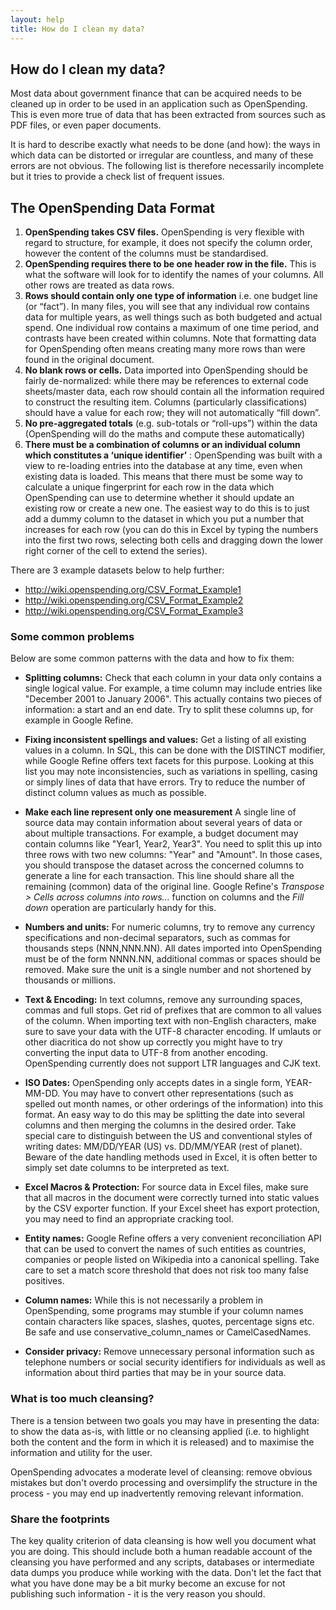 ```yaml
---
layout: help
title: How do I clean my data?
---
```


## How do I clean my data?

Most data about government finance that can be acquired needs to be cleaned up in order to be used in an application such as OpenSpending. This is even more true of data that has been extracted from sources such as PDF files, or even paper documents. 

It is hard to describe exactly what needs to be done (and how): the ways in which data can be distorted or irregular are countless, and many of
these errors are not obvious. The following list is therefore
necessarily incomplete but it tries to provide a check list of frequent
issues.

## The OpenSpending Data Format


1. **OpenSpending takes CSV files.** OpenSpending is very flexible with regard to structure, for example, it does not specify the column order, however the content of the columns must be standardised.
2. **OpenSpending requires there to be one header row in the file.** This is what the software will look for to identify the names of your columns. All other rows are treated as data rows.
3. **Rows should contain only one type of information** i.e. one budget line (or “fact”). In many files, you will see that any individual row contains data for multiple years, as well things such as both budgeted and actual spend. One individual row contains a maximum of one time period, and contrasts have been created within columns. Note that formatting data for OpenSpending often means creating many more rows than were found in the original document.
4. **No blank rows or cells.** Data imported into OpenSpending should be fairly de-normalized: while there may be references to external code sheets/master data, each row should contain all the information required to construct the resulting item. Columns (particularly classifications) should have a value for each row; they will not automatically “fill down”.
5. **No pre-aggregated totals** (e.g. sub-totals or “roll-ups”) within the data (OpenSpending will do the maths and compute these automatically)
6. **There must be a combination of columns or an individual column which constitutes a ‘unique identifier’** : OpenSpending was built with a view to re-loading entries into the database at any time, even when existing data is loaded. This means that there must be some way to calculate a unique fingerprint for each row in the data which OpenSpending can use to determine whether it should update an existing row or create a new one. The easiest way to do this is to just add a dummy column to the dataset in which you put a number that increases for each row (you can do this in Excel by typing the numbers into the first two rows, selecting both cells and dragging down the lower right
corner of the cell to extend the series).

There are 3 example datasets below to help further:

* http://wiki.openspending.org/CSV_Format_Example1
* http://wiki.openspending.org/CSV_Format_Example2
* http://wiki.openspending.org/CSV_Format_Example3


### Some common problems 

Below are some common patterns with the data and how to fix them:

* **Splitting columns:** Check that each column in your data only contains a single logical value. For example, a time column may include entries like "December 2001 to January 2006". This actually contains two pieces of information: a start and an end date. Try to split these columns up, for example in Google Refine.

* **Fixing inconsistent spellings and values:** Get a listing of all existing values in a column. In SQL, this can be done with the DISTINCT modifier, while Google Refine offers text facets for this purpose. Looking at this list you may note inconsistencies, such as variations in spelling, casing or simply lines of data that have errors. Try to reduce the number of distinct column values as much as possible.

* **Make each line represent only one measurement** A single line of source data may contain information about several years of data or about multiple transactions. For example, a budget document may contain columns like "Year1, Year2, Year3". You need to split this up into three rows with two new columns: "Year" and "Amount". In those cases, you should transpose the dataset across the concerned columns to generate a line for each transaction. This line should share all the remaining (common) data of the original line. Google Refine's *Transpose > Cells across columns into rows...* function on columns and the *Fill down* operation are particularly handy for this.

* **Numbers and units:** For numeric columns, try to remove any currency specifications and non-decimal separators, such as commas for thousands steps (NNN,NNN.NN). All dates imported into OpenSpending must be of the form NNNN.NN, additional commas or spaces should be removed. Make sure the unit is a single number and not shortened by thousands or millions.

* **Text & Encoding:** In text columns, remove any surrounding spaces, commas and full stops. Get rid of prefixes that are common to all values of the column. When importing text with non-English characters, make sure to save your data with the UTF-8 character encoding. If umlauts or other diacritica do not show up correctly you might have to try converting the input data to UTF-8 from another encoding. OpenSpending currently does not support LTR languages and CJK text.

* **ISO Dates:** OpenSpending only accepts dates in a single form, YEAR-MM-DD. You may have to convert other representations (such as spelled out month names, or other orderings of the information) into this format. An easy way to do this may be splitting the date into several columns and then merging the columns in the desired order. Take special care to distinguish between the US and conventional styles of writing dates: MM/DD/YEAR (US) vs. DD/MM/YEAR (rest of planet). Beware of the date handling methods used in Excel, it is often better to simply set date columns to be interpreted as text.

* **Excel Macros & Protection:** For source data in Excel files, make sure that all macros in the document were correctly turned into static values by the CSV exporter function. If your Excel sheet has export protection, you may need to find an appropriate cracking tool.

* **Entity names:** Google Refine offers a very convenient reconciliation API that can be used to convert the names of such entities as countries, companies or people listed on Wikipedia into a canonical spelling. Take care to set a match score threshold that does not risk too many false positives.

* **Column names:** While this is not necessarily a problem in OpenSpending, some programs may stumble if your column names contain characters like spaces, slashes, quotes, percentage signs etc. Be safe and use conservative_column_names or CamelCasedNames.

* **Consider privacy:** Remove unnecessary personal information such as telephone numbers or social security identifiers for individuals as well as information about third parties that may be in your source data.

### What is too much cleansing?

There is a tension between two goals you may have in presenting the data: to show the data as-is, with little or no cleansing applied (i.e. to highlight both the content and the form in which it is  released) and to maximise the information and utility for the user. 

OpenSpending advocates a moderate level of cleansing: remove obvious mistakes but don't overdo processing and oversimplify the structure in the process - you may end up inadvertently removing relevant information.

### Share the footprints

The key quality criterion of data cleansing is how well you document what you are doing. This should include both a human readable account of the cleansing you have performed and any scripts, databases or intermediate data dumps you produce while working with the data. Don't let the fact that what you have done may be a bit murky become an excuse for not publishing such information - it is the very reason you should.


